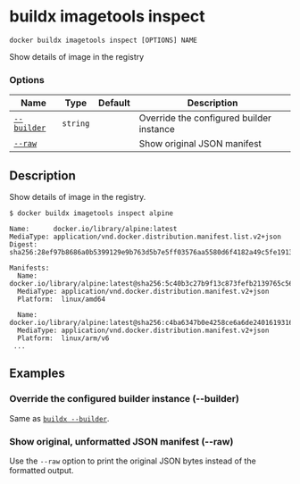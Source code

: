 # buildx imagetools inspect

```
docker buildx imagetools inspect [OPTIONS] NAME
```

<!---MARKER_GEN_START-->
Show details of image in the registry

### Options

| Name | Type | Default | Description |
| --- | --- | --- | --- |
| [`--builder`](#builder) | `string` |  | Override the configured builder instance |
| [`--raw`](#raw) |  |  | Show original JSON manifest |


<!---MARKER_GEN_END-->

## Description

Show details of image in the registry.

```console
$ docker buildx imagetools inspect alpine

Name:      docker.io/library/alpine:latest
MediaType: application/vnd.docker.distribution.manifest.list.v2+json
Digest:    sha256:28ef97b8686a0b5399129e9b763d5b7e5ff03576aa5580d6f4182a49c5fe1913

Manifests:
  Name:      docker.io/library/alpine:latest@sha256:5c40b3c27b9f13c873fefb2139765c56ce97fd50230f1f2d5c91e55dec171907
  MediaType: application/vnd.docker.distribution.manifest.v2+json
  Platform:  linux/amd64

  Name:      docker.io/library/alpine:latest@sha256:c4ba6347b0e4258ce6a6de2401619316f982b7bcc529f73d2a410d0097730204
  MediaType: application/vnd.docker.distribution.manifest.v2+json
  Platform:  linux/arm/v6
 ...
```

## Examples

### <a name="builder"></a> Override the configured builder instance (--builder)

Same as [`buildx --builder`](buildx.md#builder).

### <a name="raw"></a> Show original, unformatted JSON manifest (--raw)

Use the `--raw` option to print the original JSON bytes instead of the formatted
output.
